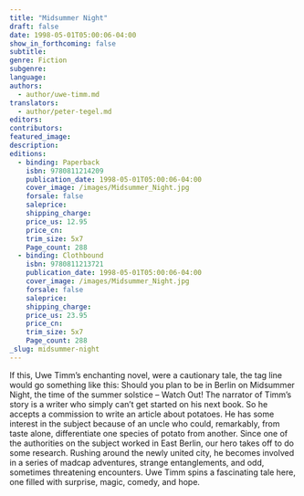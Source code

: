 ```yaml
---
title: "Midsummer Night"
draft: false
date: 1998-05-01T05:00:06-04:00
show_in_forthcoming: false
subtitle:
genre: Fiction
subgenre:
language:
authors:
  - author/uwe-timm.md
translators:
  - author/peter-tegel.md
editors:
contributors:
featured_image:
description:
editions:
  - binding: Paperback
    isbn: 9780811214209
    publication_date: 1998-05-01T05:00:06-04:00
    cover_image: /images/Midsummer_Night.jpg
    forsale: false
    saleprice:
    shipping_charge:
    price_us: 12.95
    price_cn:
    trim_size: 5x7
    Page_count: 288
  - binding: Clothbound
    isbn: 9780811213721
    publication_date: 1998-05-01T05:00:06-04:00
    cover_image: /images/Midsummer_Night.jpg
    forsale: false
    saleprice:
    shipping_charge:
    price_us: 23.95
    price_cn:
    trim_size: 5x7
    Page_count: 288
_slug: midsummer-night
---
```


If this, Uwe Timm’s enchanting novel, were a cautionary tale, the tag line would go something like this: Should you plan to be in Berlin on Midsummer Night, the time of the summer solstice – Watch Out! The narrator of Timm’s story is a writer who simply can’t get started on his next book. So he accepts a commission to write an article about potatoes. He has some interest in the subject because of an uncle who could, remarkably, from taste alone, differentiate one species of potato from another. Since one of the authorities on the subject worked in East Berlin, our hero takes off to do some research. Rushing around the newly united city, he becomes involved in a series of madcap adventures, strange entanglements, and odd, sometimes threatening encounters. Uwe Timm spins a fascinating tale here, one filled with surprise, magic, comedy, and hope.

